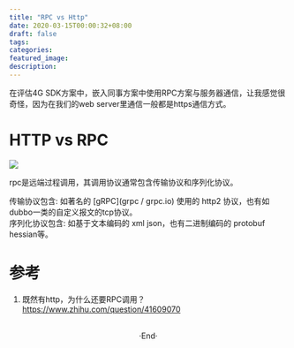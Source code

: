 ```yaml
---
title: "RPC vs Http"
date: 2020-03-15T00:00:32+08:00
draft: false
tags: 
categories: 
featured_image: 
description: 
---
```


在评估4G SDK方案中，嵌入同事方案中使用RPC方案与服务器通信，让我感觉很奇怪，因为在我们的web server里通信一般都是https通信方式。  


# HTTP vs RPC

![](https://pic1.zhimg.com/80/v2-7d859132076fe279e570ffcd6e7545d8_720w.jpg)  

rpc是远端过程调用，其调用协议通常包含传输协议和序列化协议。  

传输协议包含: 如著名的 [gRPC](grpc / grpc.io) 使用的 http2 协议，也有如dubbo一类的自定义报文的tcp协议。  
序列化协议包含: 如基于文本编码的 xml json，也有二进制编码的 protobuf hessian等。  


# 参考

1. 既然有http，为什么还要RPC调用？  
  https://www.zhihu.com/question/41609070  


<br>

<center>  ·End·  </center>
